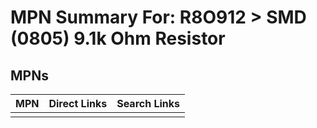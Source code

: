 



# MPN Summary For: R8O912 > SMD (0805) 9.1k Ohm Resistor

## MPNs
  

|MPN|Direct Links|Search Links|
| :--- | :--- | :--- |
||||
